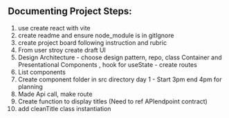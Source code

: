 ## Documenting Project Steps:

1. use create react with vite
2. create readme and ensure node_module is in gitIgnore
3. create project board following instruction and rubric
4. From user stroy create draft UI
5. Design Architecture - choose design pattern, repo, class Container and Presentational Components , hook for useState - create routes
6. List components
7. Create component folder in src directory
   day 1 - Start 3pm end 4pm for planning
8. Made Api call, make route
9. Create function to display titles (Need to ref APIendpoint contract)
10. add cleanTitle class instantiation

